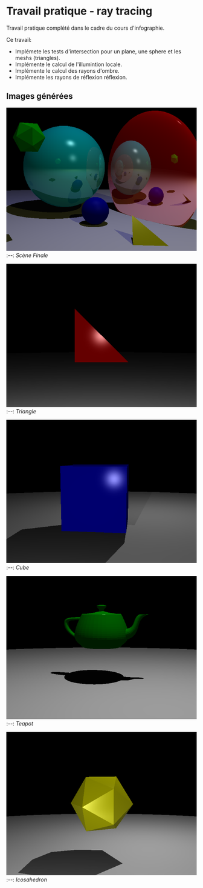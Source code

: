 # Travail pratique - ray tracing
Travail pratique complété dans le cadre du cours d'infographie.

Ce travail:
* Implémete les tests d'intersection pour un plane, une sphere et les meshs (triangles).
* Implémente le calcul de l'illumintion locale.
* Implémente le calcul des rayons d'ombre.
* Implémente les rayons de réflexion réflexion.

## Images générées
![basic_output.bmp](scenes/basic_output.bmp)
:--:
*Scène Finale*

![triangle_output.bmp](scenes/triangle_output.bmp)
:--:
*Triangle*

![cube_output.bmp](scenes/cube_output.bmp)
:--:
*Cube*

![teapot_output.bmp](scenes/teapot_output.bmp)
:--:
*Teapot*

![icosahedron_output.bmp](scenes/icosahedron_output.bmp)
:--:
*Icosahedron*
